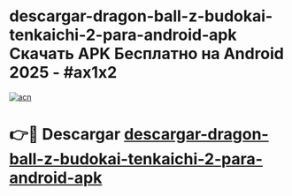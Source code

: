 # descargar-dragon-ball-z-budokai-tenkaichi-2-para-android-apk Скачать APK Бесплатно на Android 2025 - #ax1x2

[![acn](https://github.com/user-attachments/assets/0f9c940e-d8b0-45ae-aac7-cd30a18b3e1c)](https://apps.freeplayer.one?title=descargar-dragon-ball-z-budokai-tenkaichi-2-para-android-apk&ref=9RF)

# 👉🔴 Descargar [descargar-dragon-ball-z-budokai-tenkaichi-2-para-android-apk](https://apps.freeplayer.one?title=descargar-dragon-ball-z-budokai-tenkaichi-2-para-android-apk&ref=9RF)